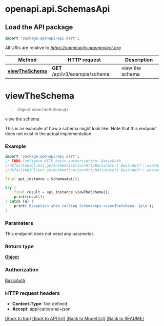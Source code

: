 # openapi.api.SchemasApi

## Load the API package
```dart
import 'package:openapi/api.dart';
```

All URIs are relative to *https://community.openproject.org*

Method | HTTP request | Description
------------- | ------------- | -------------
[**viewTheSchema**](SchemasApi.md#viewtheschema) | **GET** /api/v3/example/schema | view the schema


# **viewTheSchema**
> Object viewTheSchema()

view the schema

This is an example of how a schema might look like. Note that this endpoint does not exist in the actual implementation.

### Example
```dart
import 'package:openapi/api.dart';
// TODO Configure HTTP basic authorization: BasicAuth
//defaultApiClient.getAuthentication<HttpBasicAuth>('BasicAuth').username = 'YOUR_USERNAME'
//defaultApiClient.getAuthentication<HttpBasicAuth>('BasicAuth').password = 'YOUR_PASSWORD';

final api_instance = SchemasApi();

try {
    final result = api_instance.viewTheSchema();
    print(result);
} catch (e) {
    print('Exception when calling SchemasApi->viewTheSchema: $e\n');
}
```

### Parameters
This endpoint does not need any parameter.

### Return type

[**Object**](Object.md)

### Authorization

[BasicAuth](../README.md#BasicAuth)

### HTTP request headers

 - **Content-Type**: Not defined
 - **Accept**: application/hal+json

[[Back to top]](#) [[Back to API list]](../README.md#documentation-for-api-endpoints) [[Back to Model list]](../README.md#documentation-for-models) [[Back to README]](../README.md)

